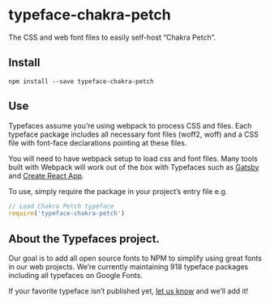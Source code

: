 
# typeface-chakra-petch

The CSS and web font files to easily self-host “Chakra Petch”.

## Install

`npm install --save typeface-chakra-petch`

## Use

Typefaces assume you’re using webpack to process CSS and files. Each typeface
package includes all necessary font files (woff2, woff) and a CSS file with
font-face declarations pointing at these files.

You will need to have webpack setup to load css and font files. Many tools built
with Webpack will work out of the box with Typefaces such as [Gatsby](https://github.com/gatsbyjs/gatsby)
and [Create React App](https://github.com/facebookincubator/create-react-app).

To use, simply require the package in your project’s entry file e.g.

```javascript
// Load Chakra Petch typeface
require('typeface-chakra-petch')
```

## About the Typefaces project.

Our goal is to add all open source fonts to NPM to simplify using great fonts in
our web projects. We’re currently maintaining 918 typeface packages
including all typefaces on Google Fonts.

If your favorite typeface isn’t published yet, [let us know](https://github.com/KyleAMathews/typefaces)
and we’ll add it!
